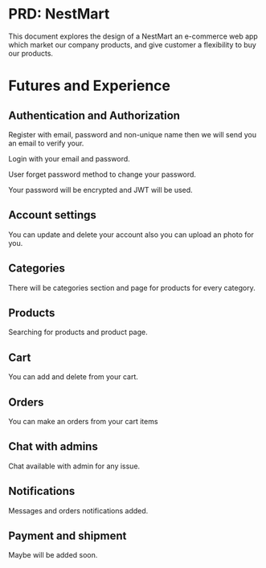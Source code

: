 # PRD: NestMart

This document explores the design of a NestMart an e-commerce web app which market our company products, and give customer a flexibility to buy our products.

# Futures and Experience

## Authentication and Authorization

Register with email, password and non-unique name then we will send you an email to verify your.

Login with your email and password.

User forget password method to change your password.

Your password will be encrypted and JWT will be used.


## Account settings

You can update and delete your account also you can upload an photo for you.

## Categories

There will be categories section and page for products for every category.

## Products

Searching for products and product page.

## Cart

You can add and delete from your cart.

## Orders

You can make an orders from your cart items

## Chat with admins

Chat available with admin for any issue.

## Notifications

Messages and orders notifications added.

## Payment and shipment

Maybe will be added soon.
